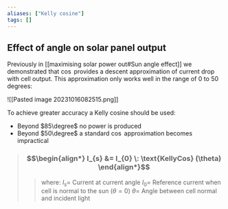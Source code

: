 ```yaml
---
aliases: ["Kelly cosine"]
tags: []
---
```


## Effect of angle on solar panel output

Previously in [[maximising solar power out#Sun angle effect]] we demonstrated that $\cos$ provides a descent approximation of current drop with cell output. This approximation only works well in the range of 0 to 50 degrees:

![[Pasted image 20231016082515.png]]

To achieve greater accuracy a Kelly cosine should be used:
- Beyond $85\degree$ no power is produced
- Beyond $50\degree$ a standard $\cos$ approximation becomes impractical

> ### $$\begin{align*} I_{s}  &= I_{0} \: \text{KellyCos} (\theta)  \end{align*}$$
>> where:
>> $I_{s}=$ Current at current angle
>> $I_{0}=$ Reference current when cell is normal to the sun ($\theta=0$)
>> $\theta=$ Angle between cell normal and incident light